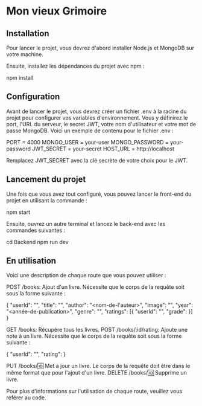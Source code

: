 # Mon vieux Grimoire

## Installation

Pour lancer le projet, vous devrez d'abord installer Node.js et MongoDB sur votre machine.

Ensuite, installez les dépendances du projet avec npm :

npm install

## Configuration

Avant de lancer le projet, vous devrez créer un fichier .env à la racine du projet pour configurer vos variables d'environnement. Vous y définirez le port, l'URL du serveur, le secret JWT, votre nom d'utilisateur et votre mot de passe MongoDB. Voici un exemple de contenu pour le fichier .env :

PORT = 4000
MONGO_USER = your-user
MONGO_PASSWORD = your-password
JWT_SECRET = your-secret
HOST_URL = http://localhost

Remplacez JWT_SECRET avec la clé secrète de votre choix pour le JWT.

## Lancement du projet

Une fois que vous avez tout configuré, vous pouvez lancer le front-end du projet en utilisant la commande :

npm start

Ensuite, ouvrez un autre terminal et lancez le back-end avec les commandes suivantes :

cd Backend
npm run dev

## En utilisation

Voici une description de chaque route que vous pouvez utiliser :

POST /books: Ajout d'un livre. Nécessite que le corps de la requête soit sous la forme suivante :

{
"userId": "<utilisateur-id>",
"title": "<titre-du-livre>",
"author": "<nom-de-l'auteur>",
"image": "<image>",
"year": "<année-de-publication>",
"genre": "<genre-du-livre>",
"ratings": [{
"userId": "<utilisateur-id>",
"grade": <note>
}]
}

GET /books: Récupère tous les livres.
POST /books/:id/rating: Ajoute une note à un livre. Nécessite que le corps de la requête soit sous la forme suivante :

{
"userId": "<utilisateur-id>",
"rating": <note>
}

PUT /books/:id: Met à jour un livre. Le corps de la requête doit être dans le même format que pour l'ajout d'un livre.
DELETE /books/:id: Supprime un livre.

Pour plus d'informations sur l'utilisation de chaque route, veuillez vous référer au code.
